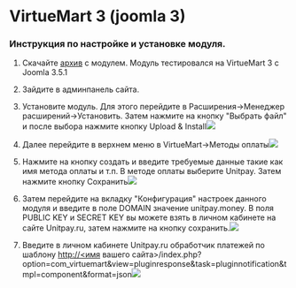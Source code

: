# VirtueMart 3 \(joomla 3\)

### Инструкция по настройке и установке модуля. <a id="instrukciya-po-nastroike-i-ustanovke-modulya"></a>

1. Скачайте [архив](https://github.com/unitpay/virtuemart-module) с модулем. Модуль тестировался на VirtueMart 3 с Joomla 3.5.1

2. Зайдите в админпанель сайта.

3. Установите модуль. Для этого перейдите в Расширения-&gt;Менеджер расширений-&gt;Установить. Затем нажмите на кнопку "Выбрать файл" и после выбора нажмите кнопку Upload & Install![](https://d33v4339jhl8k0.cloudfront.net/docs/assets/551a91dbe4b0221aadf24410/images/57891cbdc697912dee72b9bd/file-ZnqxZL1aUp.png)

4. Далее перейдите в верхнем меню в VirtueMart-&gt;Методы оплаты![](https://d33v4339jhl8k0.cloudfront.net/docs/assets/551a91dbe4b0221aadf24410/images/57891ce4c697912dee72b9be/file-Ca3lNwEm7r.png)

5. Нажмите на кнопку создать и введите требуемые данные такие как имя метода оплаты и т.п. В методе оплаты выберите Unitpay. Затем нажмите кнопку Сохранить![](https://d33v4339jhl8k0.cloudfront.net/docs/assets/551a91dbe4b0221aadf24410/images/57891cf8c697912dee72b9bf/file-8LMiJ7nHUN.png)

6. Затем перейдите на вкладку "Конфигурация" настроек данного модуля и введите в поле DOMAIN значение unitpay.money. В поля PUBLIC KEY и SECRET KEY вы можете взять в личном кабинете на сайте Unitpay.ru, затем нажмите на кнопку сохранить.![](https://d33v4339jhl8k0.cloudfront.net/docs/assets/551a91dbe4b0221aadf24410/images/5e674e902c7d3a7e9ae8ed2a/file-OhmvJJMNF3.png)

7. Введите в личном кабинете Unitpay.ru обработчик платежей по шаблону [http://&lt;имя](http://xn--/%3C-5ddu8i/) вашего сайта&gt;/index.php?option=com\_virtuemart&view=pluginresponse&task=pluginnotification&tmpl=component&format=json![](https://d33v4339jhl8k0.cloudfront.net/docs/assets/551a91dbe4b0221aadf24410/images/57891d68c697912dee72b9c2/file-yUsASL61kJ.png)

